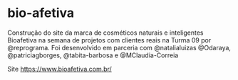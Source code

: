 # bio-afetiva
Construção do site da marca de cosméticos naturais e inteligentes Bioafetiva na semana de projetos com clientes reais na Turma 09 por @reprograma.
Foi desenvolvido em parceria com @natalialuizas @Odaraya, @patriciagborges, @tabita-barbosa e @MClaudia-Correia

Site https://www.bioafetiva.com.br/
